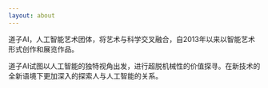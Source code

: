 ```yaml
---
layout: about
---
```


道子AI，人工智能艺术团体，将艺术与科学交叉融合，自2013年以来以智能艺术形式创作和展览作品。

道子AI试图以人工智能的独特视角出发，进行超脱机械性的价值探寻。在新技术的全新语境下更加深入的探索人与人工智能的关系。